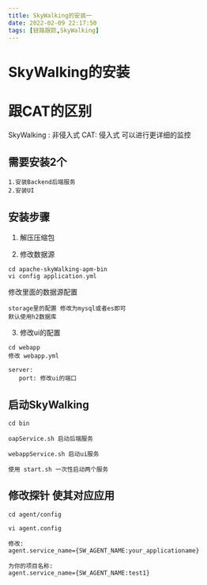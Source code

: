 ```yaml
---
title: SkyWalking的安装一
date: 2022-02-09 22:17:50
tags: [链路跟踪,SkyWalking]
---
```


# SkyWalking的安装

# 跟CAT的区别
SkyWalking : 非侵入式
CAT: 侵入式 可以进行更详细的监控

## 需要安装2个
```
1.安装Backend后端服务
2.安装UI
```

## 安装步骤
1. 解压压缩包  

<!--more-->

2. 修改数据源
```
cd apache-skyWalking-apm-bin
vi config application.yml
```
修改里面的数据源配置
```
storage里的配置 修改为mysql或者es即可
默认使用h2数据库
```
3. 修改ui的配置
```
cd webapp
修改 webapp.yml

server:
   port: 修改ui的端口
```

## 启动SkyWalking
```
cd bin

oapService.sh 启动后端服务

webappService.sh 启动ui服务

使用 start.sh 一次性启动两个服务
```

## 修改探针 使其对应应用
```
cd agent/config

vi agent.config

修改:
agent.service_name={SW_AGENT_NAME:your_applicationame}

为你的项目名称:
agent.service_name={SW_AGENT_NAME:test1}
```
